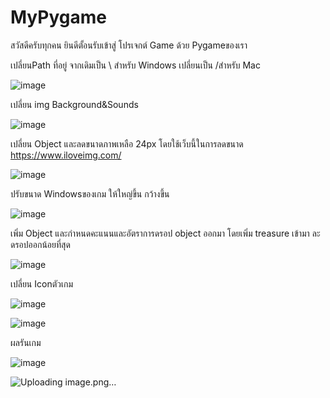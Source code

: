 # MyPygame
สวัสดีครับทุกคน ยินดีตั้อนรับเข้าสู่ โปรเจกต์ Game ด้วย Pygameของเรา

เปลี่ยนPath ที่อยู่ จากเดิมเป็น \ สำหรับ Windows 	เปลี่ยนเป็น /สำหรับ Mac

![image](https://github.com/Naruepanat168/MyPygame/assets/104188069/d07a921c-17e9-4129-8ff7-7dcfb09402c7)

เปลี่ยน img Background&Sounds

![image](https://github.com/Naruepanat168/MyPygame/assets/104188069/9b954df1-5eed-4f76-a381-a4edaa0b4ea9)

เปลี่ยน Object และลดขนาดภาพเหลือ 24px โดยใช้เว็บนี้ในการลดขนาด https://www.iloveimg.com/

![image](https://github.com/Naruepanat168/MyPygame/assets/104188069/0a9a2db6-5718-4c3d-8353-1e3e7648e1f4)



ปรับขนาด Windowsของเกม ให้ใหญ่ขึ้น กว้างขึ้น

![image](https://github.com/Naruepanat168/MyPygame/assets/104188069/e3cc905f-5f71-4e74-b348-8012f6fe5805)



เพิ่ม Object และกำหนดคะแนนและอัตราการดรอป object ออกมา โดยเพิ่ม treasure เข้ามา ละดรอปออกน้อยที่สุด

![image](https://github.com/Naruepanat168/MyPygame/assets/104188069/7edbd648-2c1c-458c-8bd7-f4b6389b81bf)



เปลี่ยน Iconตัวเกม

![image](https://github.com/Naruepanat168/MyPygame/assets/104188069/1ff3b936-340c-4627-89ca-d2be8700cc87)

![image](https://github.com/Naruepanat168/MyPygame/assets/104188069/63f8d660-998e-4324-9bb3-3f515f05e0a1)


ผลรันเกม


![image](https://github.com/Naruepanat168/MyPygame/assets/104188069/d9e2842d-1bda-42b5-a052-4da687caeecb)

![Uploading image.png…]()

































